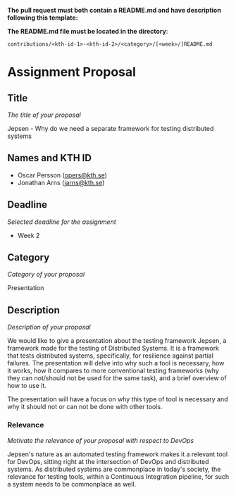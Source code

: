 **The pull request must both contain a README.md and have description following this template:**

**The README.md file must be located in the directory**:

`contributions/<kth-id-1>-<kth-id-2>/<category>/[<week>/]README.md`

# Assignment Proposal

## Title

_The title of your proposal_

Jepsen - Why do we need a separate framework for testing distributed systems

## Names and KTH ID
  - Oscar Persson (opers@kth.se)
  - Jonathan Arns (jarns@kth.se)

## Deadline

_Selected deadline for the assignment_

- Week 2

## Category

_Category of your proposal_

Presentation

## Description

_Description of your proposal_

We would like to give a presentation about the testing framework Jepsen, a framework made for the testing of Distributed Systems. It is a framework that tests distributed systems, specifically, for resilience against partial failures. The presentation will delve into why such a tool is necessary, how it works, how it compares to more conventional testing frameworks (why they can not/should not be used for the same task), and a brief overview of how to use it.

The presentation will have a focus on why this type of tool is necessary and why it should not or can not be done with other tools.

### Relevance

_Motivate the relevance of your proposal with respect to DevOps_

Jepsen's nature as an automated testing framework makes it a relevant tool for DevOps, sitting right at the intersection of DevOps and distributed systems. As distributed systems are commonplace in today's society, the relevance for testing tools, within a Continuous Integration pipeline, for such a system needs to be commonplace as well.